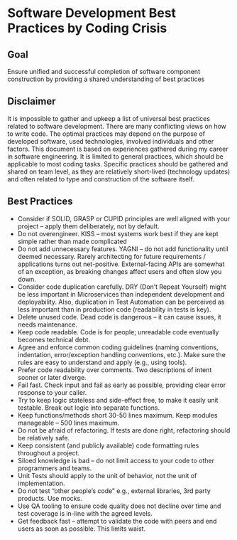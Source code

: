 # Software Development Best Practices by Coding Crisis

## Goal
Ensure unified and successful completion of software component construction by providing a shared understanding of best practices 

## Disclaimer
It is impossible to gather and upkeep a list of universal best practices related to software development. There are many conflicting views on how to write code. The optimal practices may depend on the purpose of developed software, used technologies, involved individuals and other factors. 
This document is based on experiences gathered during my career in software engineering. It is limited to general practices, which should be applicable to most coding tasks. 
Specific practices should be gathered and shared on team level, as they are relatively short-lived (technology updates) and often related to type and construction of the software itself.

## Best Practices
* Consider if SOLID, GRASP or CUPID principles are well aligned with your project – apply them deliberately, not by default. 
* Do not overengineer. KISS – most systems work best if they are kept simple rather than made complicated
* Do not add unnecessary features. YAGNI – do not add functionality until deemed necessary. Rarely architecting for future requirements / applications turns out net-positive. External-facing APIs are somewhat of an exception, as breaking changes affect users and often slow you down. 
* Consider code duplication carefully. DRY (Don’t Repeat Yourself) might be less important in Microservices than independent development and deployability. Also, duplication in Test Automation can be perceived as less important than in production code (readability in tests is key). 
* Delete unused code. Dead code is dangerous – it can cause issues, it needs maintenance. 
* Keep code readable. Code is for people; unreadable code eventually becomes technical debt. 
* Agree and enforce common coding guidelines (naming conventions, indentation, error/exception handling conventions, etc.). Make sure the rules are easy to understand and apply (e.g., using tools). 
* Prefer code readability over comments. Two descriptions of intent sooner or later diverge. 
* Fail fast. Check input and fail as early as possible, providing clear error response to your caller. 
* Try to keep logic stateless and side-effect free, to make it easily unit testable. Break out logic into separate functions. 
* Keep functions/methods short 30-50 lines maximum. Keep modules manageable – 500 lines maximum. 
* Do not be afraid of refactoring. If tests are done right, refactoring should be relatively safe. 
* Keep consistent (and publicly available) code formatting rules throughout a project. 
* Siloed knowledge is bad – do not limit access to your code to other programmers and teams. 
* Unit Tests should apply to the unit of behavior, not the unit of implementation.  
* Do not test “other people’s code” e.g., external libraries, 3rd party products. Use mocks.
* Use QA tooling to ensure code quality does not decline over time and test coverage is in-line with the agreed levels. 
* Get feedback fast – attempt to validate the code with peers and end users as soon as possible. This limits waist. 
